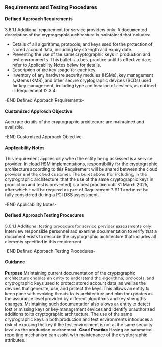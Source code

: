 ### Requirements and Testing Procedures

#### Defined Approach Requirements
3.6.1.1 Additional requirement for service providers only: A documented description of the cryptographic architecture is maintained that includes:
- Details of all algorithms, protocols, and keys used for the protection of stored account data, including key strength and expiry date.
- Preventing the use of the same cryptographic keys in production and test environments. This bullet is a best practice until its effective date; refer to Applicability Notes below for details.
- Description of the key usage for each key.
- Inventory of any hardware security modules (HSMs), key management systems (KMS), and other secure cryptographic devices (SCDs) used for key management, including type and location of devices, as outlined in Requirement 12.3.4.

-END Defined Approach Requirements- 
#### Customized Approach Objective
Accurate details of the cryptographic architecture are maintained and available.

-END Customized Approach Objective- 
#### Applicability Notes
This requirement applies only when the entity being assessed is a service provider.
In cloud HSM implementations, responsibility for the cryptographic architecture according to this Requirement will be shared between the cloud provider and the cloud customer.
The bullet above (for including, in the cryptographic architecture, that the use of the same cryptographic keys in production and test is prevented) is a best practice until 31 March 2025, after which it will be required as part of Requirement 3.6.1.1 and must be fully considered during a PCI DSS assessment.

-END Applicability Notes- 
#### Defined Approach Testing Procedures
3.6.1.1 Additional testing procedure for service provider assessments only: Interview responsible personnel and examine documentation to verify that a document exists to describe the cryptographic architecture that includes all elements specified in this requirement.

-END Defined Approach Testing Procedures- 
#### Guidance
**Purpose**
Maintaining current documentation of the cryptographic architecture enables an entity to understand the algorithms, protocols, and cryptographic keys used to protect stored account data, as well as the devices that generate, use, and protect the keys. This allows an entity to keep pace with evolving threats to its architecture and plan for updates as the assurance level provided by different algorithms and key strengths changes. Maintaining such documentation also allows an entity to detect lost or missing keys or key-management devices and identify unauthorized additions to its cryptographic architecture.
The use of the same cryptographic keys in both production and test environments introduces a risk of exposing the key if the test environment is not at the same security level as the production environment.
**Good Practice**
Having an automated reporting mechanism can assist with maintenance of the cryptographic attributes.